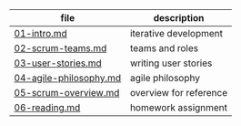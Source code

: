 file | description
-----|------------
[01-intro.md](./01-intro.md) | iterative development
[02-scrum-teams.md](./02-scrum-teams.md) | teams and roles
[03-user-stories.md](./03-user-stories.md) | writing user stories
[04-agile-philosophy.md](./04-agile-philosophy.md) | agile philosophy
[05-scrum-overview.md](./05-scrum-overview.md) | overview for reference
[06-reading.md](./06-reading.md) | homework assignment
